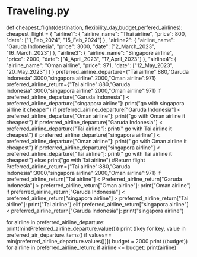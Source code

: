 # Traveling.py
def cheapest_flight(destination, flexibility_day,budget,perfered_airlines):
    cheapest_flight = {
    "airline1": {
        "airline_name": "Thai airline",
        "price": 800,
        "date": ["1_Feb_2024", "15_Feb_2024"]
    },
    "airline2": {
        "airline_name": "Garuda Indonesia",
        "price": 3000,
        "date": ["2_March_2023", "16_March_2023"]
    },
    "airline3": {
        "airline_name": "Singapore airline",
        "price": 2000,
        "date": ["4_April_2023", "17_April_2023"]
    },
    "airline4": {
        "airline_name": "Oman airline",
        "price": 971,
        "date": ["12_May_2023", "20_May_2023"]
    }
}
preferred_airline_departure={"Tai airline":880,"Garuda Indonesia":3000,"singapora airline":2000,"Oman airline":971}
preferred_airline_return={"Tai airline":880,"Garuda Indonesia":3000,"singapora airline":2000,"Oman airline":971}
if preferred_airline_departure["Garuda Indonesia"] < preferred_airline_departure["singapora airline"]:
    print("go with singapora airline it cheaper")
if preferred_airline_departure["Garuda Indonesia"] < preferred_airline_departure["Oman airline"]:
    print("go with Oman airline it cheapest")
if preferred_airline_departure["Garuda Indonesia"] < preferred_airline_departure["Tai airline"]:
    print(" go with Tai airline it cheapest")
if preferred_airline_departure["singapora airline"] < preferred_airline_departure["Oman airline"]:
    print(" go with Oman airline it cheapest")
if preferred_airline_departure["singapora airline"] < preferred_airline_departure["Tai airline"]:
    print(" go with Tai airline it cheapest")
else:
    print("go with Tai airline")
#Return flight 
Preferred_airline_return={"Tai airline":880,"Garuda Indonesia":3000,"singapora airline":2000,"Oman airline":971}
if preferred_airline_return["Tai airline"] < Preferred_airline_return["Garuda Indonesia"] > preferred_airline_return["Oman airline"]:
      print("Oman airline")
if preferred_airline_return["Garuda Indonesia"] < preferred_airline_return["singapora airline"] > preferred_airline_return["Tai airline"]:
    print("Tai airline")
elif  preferred_airline_return["singapora airline"] < preferred_airline_return["Garuda Indonesia"]:
    print("singapora airline")
    
for airline in   preferred_airline_departure:
    print(min(Preferred_airline_departure.value()))
print ([key for key, value in preferred_air_departure.items() if values== min(preferred_airline_departure.values())])
budget = 2000
print ((budget))
for airline in preferred_airline_return:
    if airline <= budget:
        print(airline)
